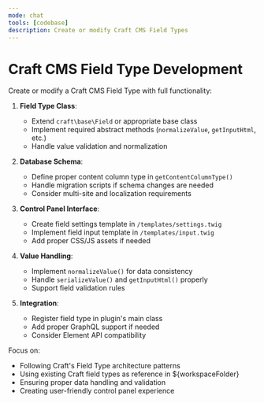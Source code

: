 ```yaml
---
mode: chat
tools: [codebase]
description: Create or modify Craft CMS Field Types
---
```


# Craft CMS Field Type Development

Create or modify a Craft CMS Field Type with full functionality:

1. **Field Type Class**: 
   - Extend `craft\base\Field` or appropriate base class
   - Implement required abstract methods (`normalizeValue`, `getInputHtml`, etc.)
   - Handle value validation and normalization

2. **Database Schema**:
   - Define proper content column type in `getContentColumnType()`
   - Handle migration scripts if schema changes are needed
   - Consider multi-site and localization requirements

3. **Control Panel Interface**:
   - Create field settings template in `/templates/settings.twig`
   - Implement field input template in `/templates/input.twig`
   - Add proper CSS/JS assets if needed

4. **Value Handling**:
   - Implement `normalizeValue()` for data consistency
   - Handle `serializeValue()` and `getInputHtml()` properly
   - Support field validation rules

5. **Integration**:
   - Register field type in plugin's main class
   - Add proper GraphQL support if needed
   - Consider Element API compatibility

Focus on:
- Following Craft's Field Type architecture patterns
- Using existing Craft field types as reference in ${workspaceFolder}
- Ensuring proper data handling and validation
- Creating user-friendly control panel experience